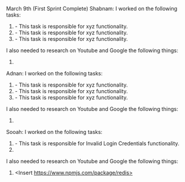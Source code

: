 March 9th (First Sprint Complete)
Shabnam:
I worked on the following tasks:

1. <Insert Some Task Here> - This task is responsible for xyz functionality.
2. <Insert Some Task Here> - This task is responsible for xyz functionality.
3. <Insert Some Task Here> - This task is responsible for xyz functionality.

I also needed to research on Youtube and Google the following things:

1. <Insert Video or Link to thing you needed to research>

Adnan:
I worked on the following tasks:

1. <Insert Some Task Here> - This task is responsible for xyz functionality.
2. <Insert Some Task Here> - This task is responsible for xyz functionality.
3. <Insert Some Task Here> - This task is responsible for xyz functionality.

I also needed to research on Youtube and Google the following things:

1. <Insert Video or Link to thing you needed to research>

Sooah:
I worked on the following tasks:

1. <login error> - This task is responsible for Invalid Login Credentials functionality.
2.

I also needed to research on Youtube and Google the following things:

1. <Insert https://www.npmjs.com/package/redis>
